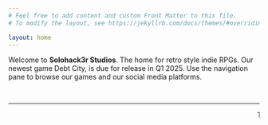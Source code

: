 ```yaml
---
# Feel free to add content and custom Front Matter to this file.
# To modify the layout, see https://jekyllrb.com/docs/themes/#overriding-theme-defaults

layout: home
---
```


Welcome to <strong>Solohack3r Studios</strong>. The home for retro style indie RPGs. Our newest game Debt City, is due for release in Q1 2025. Use the navigation pane to browse our games and our social media platforms.

<br>

***

<p><marquee>This website was updated in December 2024. But it feels like 1995.</marquee></p>